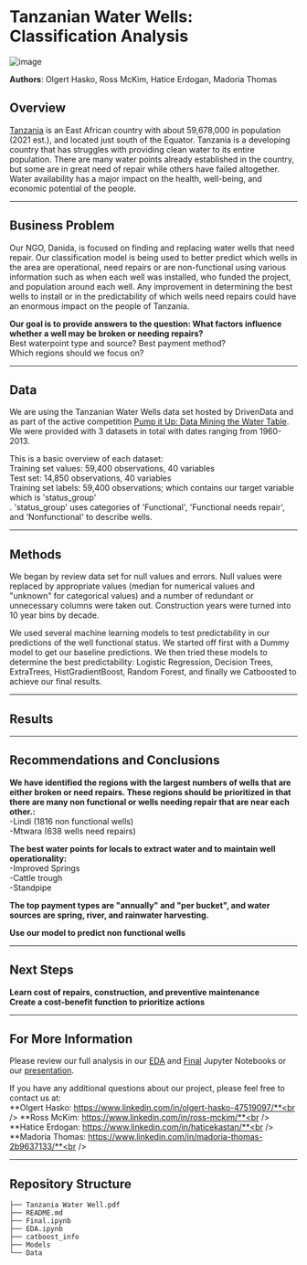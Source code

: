# Tanzanian Water Wells: Classification Analysis

![image](https://user-images.githubusercontent.com/84855671/151582831-80e1a279-22c3-4649-9be6-fdd8f660e8a0.png)

**Authors**: Olgert Hasko, Ross McKim, Hatice Erdogan, Madoria Thomas

## Overview

[Tanzania](https://www.britannica.com/place/Tanzania) is an East African country with about 59,678,000 in population (2021 est.), and located just south of the Equator. Tanzania is a developing country that has struggles with providing clean water to its entire population. There are many water points already established in the country, but some are in great need of repair while others have failed altogether. Water availability has a major impact on the health, well-being, and economic potential of the people. 

***

## Business Problem

Our NGO, Danida, is focused on finding and replacing water wells that need repair. Our classification model is being used to better predict which wells in the area are operational, need repairs or are non-functional using various information such as when each well was installed, who funded the project, and population around each well. Any improvement in determining the best wells to install or in the predictability of which wells need repairs could have an enormous impact on the people of Tanzania. 

**Our goal is to provide answers to the question: What factors influence whether a well may be broken or needing repairs?**<br />
Best waterpoint type and source?
Best payment method?<br />
Which regions should we focus on?<br />

***

## Data

We are using the Tanzanian Water Wells data set hosted by DrivenData and as part of the active competition [Pump it Up: Data Mining the Water Table](https://www.drivendata.org/competitions/7/pump-it-up-data-mining-the-water-table/). We were provided with 3 datasets in total with dates ranging from 1960- 2013. 

This is a basic overview of each dataset:<br />
Training set values: 59,400 observations, 40 variables<br />
Test set: 14,850 observations, 40 variables<br />
Training set labels: 59,400 observations; which contains our target variable which is 'status_group'<br />. 'status_group' uses categories of 'Functional', 'Functional needs repair', and 'Nonfunctional' to describe wells.

***
## Methods

We began by review data set for null values and errors. Null values were replaced by appropriate values (median for numerical values and "unknown" for categorical values) and a number of redundant or unnecessary columns were taken out. Construction years were turned into 10 year bins by decade. 

We used several machine learning models to test predictability in our predictions of the well functional status. We started off first with a Dummy model to get our baseline predictions. We then tried these models to determine the best predictability: Logistic Regression, Decision Trees, ExtraTrees, HistGradientBoost, Random Forest, and finally we Catboosted to achieve our final results. 

***

## Results



***

## Recommendations and Conclusions

**We have identified the regions with the largest numbers of wells that are either broken or need repairs. These regions should be prioritized in that there are many non functional or wells needing repair that are near each other.:<br />**
-Lindi (1816 non functional wells)<br />
-Mtwara (638 wells need repairs)<br />

**The best water points for locals to extract water and to maintain well operationality:<br />**
-Improved Springs<br />
-Cattle trough<br />
-Standpipe

**The top payment types are "annually" and "per bucket", and water sources are spring, river, and rainwater harvesting.<br />**

**Use our model to predict non functional wells**

***
## Next Steps
**Learn cost of repairs, construction, and preventive maintenance<br />**
**Create a cost-benefit function to prioritize actions**

***

## For More Information

Please review our full analysis in our [EDA](https://github.com/OlgertHasko/Tanzanian-Water-Wells/blob/main/EDA.ipynb) and [Final](https://github.com/OlgertHasko/Tanzanian-Water-Wells/blob/main/Final.ipynb) Jupyter Notebooks or our [presentation](https://github.com/OlgertHasko/Tanzanian-Water-Wells/blob/main/Tanzania%20Water%20Well.pdf).

If you have any additional questions about our project, please feel free to contact us at:<br />
**Olgert Hasko: https://www.linkedin.com/in/olgert-hasko-47519097/**<br />
**Ross McKim: https://www.linkedin.com/in/ross-mckim/**<br />
**Hatice Erdogan: https://www.linkedin.com/in/haticekastan/**<br />
**Madoria Thomas: https://www.linkedin.com/in/madoria-thomas-2b9637133/**<br />

***

## Repository Structure

```
├── Tanzania Water Well.pdf
├── README.md                           
├── Final.ipynb   
├── EDA.ipynb
├── catboost_info
├── Models                                
└── Data                              
```
